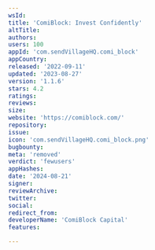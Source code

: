 ```yaml
---
wsId: 
title: 'ComiBlock: Invest Confidently'
altTitle: 
authors: 
users: 100
appId: 'com.sendVillageHQ.comi_block'
appCountry: 
released: '2022-09-11'
updated: '2023-08-27'
version: '1.1.6'
stars: 4.2
ratings: 
reviews: 
size: 
website: 'https://comiblock.com/'
repository: 
issue: 
icon: 'com.sendVillageHQ.comi_block.png'
bugbounty: 
meta: 'removed'
verdict: 'fewusers'
appHashes: 
date: '2024-08-21'
signer: 
reviewArchive: 
twitter: 
social: 
redirect_from: 
developerName: 'ComiBlock Capital'
features: 

---
```


